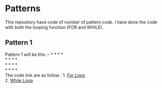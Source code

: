 # Patterns

This repository have code of number of pattern code. I have done the code with both the looping function (FOR and WHILE).

## Pattern 1
Pattern 1 will be this :-   * * * *<br>
                            * * * *<br>
                            * * * *<br>
                            * * * *<br>
The code link are as follow :
    1. [For Loop](https://github.com/INVINCIBLE06/Patterns/blob/main/Pattern/Pattern%201/for%20loop.cpp)<br>
    2. [While Loop](https://github.com/INVINCIBLE06/Patterns/blob/main/Pattern/Pattern%201/while%20loop.cpp)

